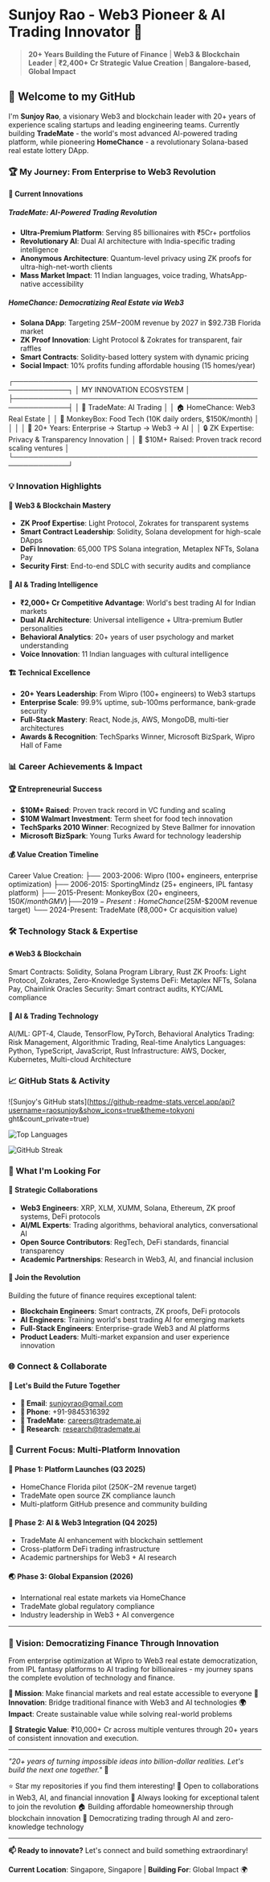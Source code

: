 # Sunjoy Rao - Web3 Pioneer & AI Trading Innovator 🚀

  > **20+ Years Building the Future of Finance** | **Web3 & Blockchain Leader** | **₹2,400+ Cr Strategic Value 
  Creation** | **Bangalore-based, Global Impact**

  ## 👋 Welcome to my GitHub

  I'm **Sunjoy Rao**, a visionary Web3 and blockchain leader with 20+ years of experience scaling startups and leading
   engineering teams. Currently building **TradeMate** - the world's most advanced AI-powered trading platform, while
  pioneering **HomeChance** - a revolutionary Solana-based real estate lottery DApp.

  ### 🏆 My Journey: From Enterprise to Web3 Revolution

  #### **🎯 Current Innovations**

  ##### **TradeMate: AI-Powered Trading Revolution**
  - **Ultra-Premium Platform**: Serving 85 billionaires with ₹5Cr+ portfolios
  - **Revolutionary AI**: Dual AI architecture with India-specific trading intelligence
  - **Anonymous Architecture**: Quantum-level privacy using ZK proofs for ultra-high-net-worth clients
  - **Mass Market Impact**: 11 Indian languages, voice trading, WhatsApp-native accessibility

  ##### **HomeChance: Democratizing Real Estate via Web3**
  - **Solana DApp**: Targeting $25M-$200M revenue by 2027 in $92.73B Florida market
  - **ZK Proof Innovation**: Light Protocol & Zokrates for transparent, fair raffles
  - **Smart Contracts**: Solidity-based lottery system with dynamic pricing
  - **Social Impact**: 10% profits funding affordable housing (15 homes/year)

  ┌─────────────────────────────────────────────────────────────┐
  │              MY INNOVATION ECOSYSTEM                        │
  ├─────────────────────────────────────────────────────────────┤
  │  🚀 TradeMate: AI Trading                │
  │  🏠 HomeChance: Web3 Real Estate │
  │  🍎 MonkeyBox: Food Tech (10K daily orders, $150K/month)   │
  │                                                             │
  │  🧠 20+ Years: Enterprise → Startup → Web3 → AI           │
  │  🔒 ZK Expertise: Privacy & Transparency Innovation        │
  │  💼 $10M+ Raised: Proven track record scaling ventures     │
  └─────────────────────────────────────────────────────────────┘

  ### 💡 Innovation Highlights

  #### **🔮 Web3 & Blockchain Mastery**
  - **ZK Proof Expertise**: Light Protocol, Zokrates for transparent systems
  - **Smart Contract Leadership**: Solidity, Solana development for high-scale DApps
  - **DeFi Innovation**: 65,000 TPS Solana integration, Metaplex NFTs, Solana Pay
  - **Security First**: End-to-end SDLC with security audits and compliance

  #### **🧠 AI & Trading Intelligence**
  - **₹2,000+ Cr Competitive Advantage**: World's best trading AI for Indian markets
  - **Dual AI Architecture**: Universal intelligence + Ultra-premium Butler personalities
  - **Behavioral Analytics**: 20+ years of user psychology and market understanding
  - **Voice Innovation**: 11 Indian languages with cultural intelligence

  #### **🏗️ Technical Excellence**
  - **20+ Years Leadership**: From Wipro (100+ engineers) to Web3 startups
  - **Enterprise Scale**: 99.9% uptime, sub-100ms performance, bank-grade security
  - **Full-Stack Mastery**: React, Node.js, AWS, MongoDB, multi-tier architectures
  - **Awards & Recognition**: TechSparks Winner, Microsoft BizSpark, Wipro Hall of Fame

  ### 📊 Career Achievements & Impact

  #### **🏆 Entrepreneurial Success**
  - **$10M+ Raised**: Proven track record in VC funding and scaling
  - **$10M Walmart Investment**: Term sheet for food tech innovation
  - **TechSparks 2010 Winner**: Recognized by Steve Ballmer for innovation
  - **Microsoft BizSpark**: Young Turks Award for technology leadership

  #### **💰 Value Creation Timeline**
  Career Value Creation:
  ├── 2003-2006: Wipro (100+ engineers, enterprise optimization)
  ├── 2006-2015: SportingMindz (25+ engineers, IPL fantasy platform)
  ├── 2015-Present: MonkeyBox (20+ engineers, $150K/month GMV)
  ├── 2019-Present: HomeChance ($25M-$200M revenue target)
  └── 2024-Present: TradeMate (₹8,000+ Cr acquisition value)

  ### 🛠️ Technology Stack & Expertise

  #### **🔥 Web3 & Blockchain**
  Smart Contracts:  Solidity, Solana Program Library, Rust
  ZK Proofs:        Light Protocol, Zokrates, Zero-Knowledge Systems
  DeFi:             Metaplex NFTs, Solana Pay, Chainlink Oracles
  Security:         Smart contract audits, KYC/AML compliance

  #### **🚀 AI & Trading Technology**
  AI/ML:            GPT-4, Claude, TensorFlow, PyTorch, Behavioral Analytics
  Trading:          Risk Management, Algorithmic Trading, Real-time Analytics
  Languages:        Python, TypeScript, JavaScript, Rust
  Infrastructure:   AWS, Docker, Kubernetes, Multi-cloud Architecture

  ### 📈 GitHub Stats & Activity

  ![Sunjoy's GitHub stats](https://github-readme-stats.vercel.app/api?username=raosunjoy&show_icons=true&theme=tokyoni
  ght&count_private=true)

  ![Top 
  Languages](https://github-readme-stats.vercel.app/api/top-langs/?username=raosunjoy&layout=compact&theme=tokyonight)

  ![GitHub Streak](https://github-readme-streak-stats.herokuapp.com/?user=raosunjoy&theme=tokyonight)

  ### 🎯 What I'm Looking For

  #### **🤝 Strategic Collaborations**
  - **Web3 Engineers**: XRP, XLM, XUMM, Solana, Ethereum, ZK proof systems, DeFi protocols
  - **AI/ML Experts**: Trading algorithms, behavioral analytics, conversational AI
  - **Open Source Contributors**: RegTech, DeFi standards, financial transparency
  - **Academic Partnerships**: Research in Web3, AI, and financial inclusion

  #### **💼 Join the Revolution**
  Building the future of finance requires exceptional talent:
  - **Blockchain Engineers**: Smart contracts, ZK proofs, DeFi protocols
  - **AI Engineers**: Training world's best trading AI for emerging markets
  - **Full-Stack Engineers**: Enterprise-grade Web3 and AI platforms
  - **Product Leaders**: Multi-market expansion and user experience innovation

  ### 🌐 Connect & Collaborate

  #### **🤝 Let's Build the Future Together**
  - **📧 Email**: sunjoyrao@gmail.com
  - **📱 Phone**: +91-9845316392
  - **💼 TradeMate**: [careers@trademate.ai](mailto:careers@trademate.ai)
  - **🔬 Research**: [research@trademate.ai](mailto:research@trademate.ai)

  ### 🎪 Current Focus: Multi-Platform Innovation

  #### **🚀 Phase 1: Platform Launches** (Q3 2025)
  - HomeChance Florida pilot ($250K-$2M revenue target)
  - TradeMate open source ZK compliance launch
  - Multi-platform GitHub presence and community building

  #### **🧠 Phase 2: AI & Web3 Integration** (Q4 2025)
  - TradeMate AI enhancement with blockchain settlement
  - Cross-platform DeFi trading infrastructure
  - Academic partnerships for Web3 + AI research

  #### **🌏 Phase 3: Global Expansion** (2026)
  - International real estate markets via HomeChance
  - TradeMate global regulatory compliance
  - Industry leadership in Web3 + AI convergence

  ---

  ### 💎 Vision: Democratizing Finance Through Innovation

  From enterprise optimization at Wipro to Web3 real estate democratization, from IPL fantasy platforms to AI trading
  for billionaires - my journey spans the complete evolution of technology and finance.

  **🎯 Mission**: Make financial markets and real estate accessible to everyone
  **🔗 Innovation**: Bridge traditional finance with Web3 and AI technologies
  **🌍 Impact**: Create sustainable value while solving real-world problems

  **🚀 Strategic Value**: ₹10,000+ Cr across multiple ventures through 20+ years of consistent innovation and
  execution.

  ---

  *"20+ years of turning impossible ideas into billion-dollar realities. Let's build the next one together."* 🚀

  ⭐ Star my repositories if you find them interesting!
  🤝 Open to collaborations in Web3, AI, and financial innovation
  💼 Always looking for exceptional talent to join the revolution
  🏠 Building affordable homeownership through blockchain innovation
  🚀 Democratizing trading through AI and zero-knowledge technology

  ---

  **📫 Ready to innovate?** Let's connect and build something extraordinary!

  **Current Location**: Singapore, Singapore  | **Building For**: Global Impact 🌍
